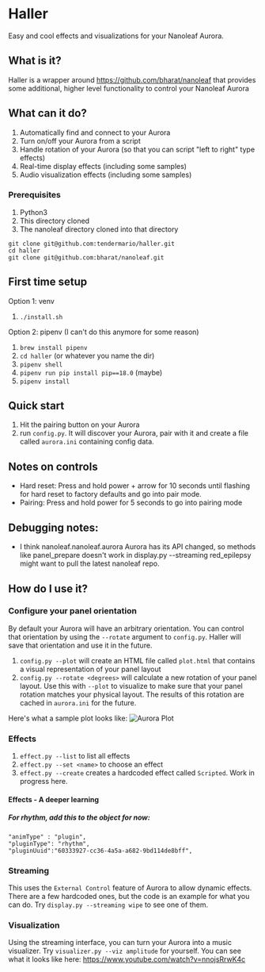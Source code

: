 # Haller
Easy and cool effects and visualizations for your Nanoleaf Aurora.

## What is it?
Haller is a wrapper around https://github.com/bharat/nanoleaf that provides some additional, higher level functionality to control your Nanoleaf Aurora

## What can it do?
1. Automatically find and connect to your Aurora
1. Turn on/off your Aurora from a script
1. Handle rotation of your Aurora (so that you can script "left to right" type effects)
1. Real-time display effects (including some samples)
1. Audio visualization effects (including some samples)

### Prerequisites
1. Python3
1. This directory cloned
1. The nanoleaf directory cloned into that directory

```
git clone git@github.com:tendermario/haller.git
cd haller
git clone git@github.com:bharat/nanoleaf.git
```

## First time setup

Option 1: venv

1. `./install.sh`

Option 2: pipenv (I can't do this anymore for some reason)

1. `brew install pipenv`
1. `cd haller` (or whatever you name the dir)
1. `pipenv shell`
1. `pipenv run pip install pip==18.0` (maybe)
1. `pipenv install`


## Quick start

1. Hit the pairing button on your Aurora
1. run `config.py`. It will discover your Aurora, pair with it and create a file called `aurora.ini` containing config data.

## Notes on controls

- Hard reset: Press and hold power + arrow for 10 seconds until flashing for hard reset to factory defaults and go into pair mode.
- Pairing: Press and hold power for 5 seconds to go into pairing mode

## Debugging notes:

- I think nanoleaf.nanoleaf.aurora Aurora has its API changed, so methods like panel_prepare doesn't work in display.py --streaming red_epilepsy might want to pull the latest nanoleaf repo.

## How do I use it?

### Configure your panel orientation
By default your Aurora will have an arbitrary orientation. You can control that orientation by using the `--rotate` argument to `config.py`. Haller will save that orientation and use it in the future.

1. `config.py --plot` will create an HTML file called `plot.html` that contains a visual representation of your panel layout
1. `config.py --rotate <degrees>` will calculate a new rotation of your panel layout. Use this with `--plot` to visualize to make sure that your panel rotation matches your physical layout. The results of this rotation are cached in `aurora.ini` for the future.

Here's what a sample plot looks like:
![Aurora Plot](screenshots/plot.png "This is a screenshot of my Aurora setup after I've rotated it")

### Effects
1. `effect.py --list` to list all effects
1. `effect.py --set <name>` to choose an effect
1. `effect.py --create` creates a hardcoded effect called `Scripted`. Work in progress here.

#### Effects - A deeper learning

##### For rhythm, add this to the object for now:

```
"animType" : "plugin",
"pluginType": "rhythm",
"pluginUuid":"60333927-cc36-4a5a-a682-9bd114de8bff",
```


### Streaming

This uses the `External Control` feature of Aurora to allow dynamic effects. There are a few hardcoded ones, but the code is an example for what you can do. Try `display.py --streaming wipe` to see one of them.

### Visualization

Using the streaming interface, you can turn your Aurora into a music visualizer. Try `visualizer.py --viz amplitude` for yourself. You can see what it looks like here: https://www.youtube.com/watch?v=nnojsRrwK4c
